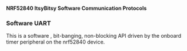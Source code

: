 #### NRF52840 ItsyBitsy Software Communication Protocols

### Software UART

This is a software , bit-banging, non-blocking API driven by the onboard timer peripheral on the nrf52840 device.